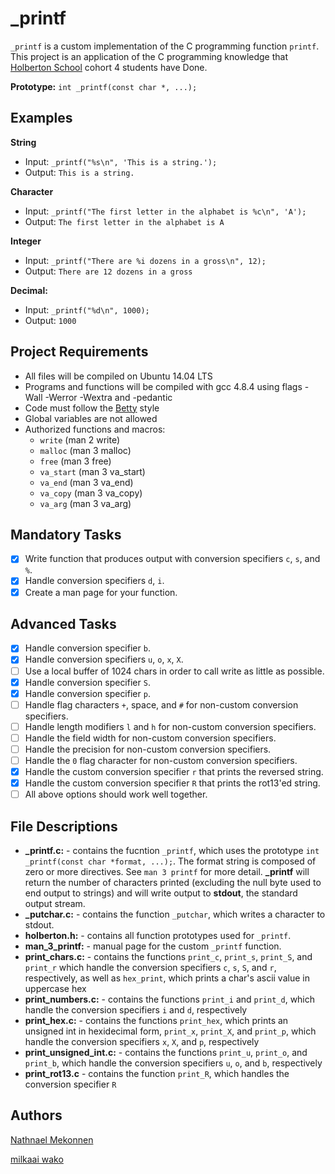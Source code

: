 # \_printf

`_printf` is a custom implementation of the C programming function `printf`. This project is an application of the C programming knowledge that [Holberton School](https://www.holbertonschool.com/) cohort 4 students have Done.

**Prototype:** `int _printf(const char *, ...);`

## Examples

**String**

- Input: `_printf("%s\n", 'This is a string.');`
- Output: `This is a string.`

**Character**

- Input: `_printf("The first letter in the alphabet is %c\n", 'A');`
- Output: `The first letter in the alphabet is A`

**Integer**

- Input: `_printf("There are %i dozens in a gross\n", 12);`
- Output: `There are 12 dozens in a gross`

**Decimal:**

- Input: `_printf("%d\n", 1000);`
- Output: `1000`

## Project Requirements

- All files will be compiled on Ubuntu 14.04 LTS
- Programs and functions will be compiled with gcc 4.8.4 using flags -Wall -Werror -Wextra and -pedantic
- Code must follow the [Betty](https://github.com/holbertonschool/Betty/wiki) style
- Global variables are not allowed
- Authorized functions and macros:
  - `write` (man 2 write)
  - `malloc` (man 3 malloc)
  - `free` (man 3 free)
  - `va_start` (man 3 va_start)
  - `va_end` (man 3 va_end)
  - `va_copy` (man 3 va_copy)
  - `va_arg` (man 3 va_arg)

## Mandatory Tasks

- [x] Write function that produces output with conversion specifiers `c`, `s`, and `%`.
- [x] Handle conversion specifiers `d`, `i`.
- [x] Create a man page for your function.

## Advanced Tasks

- [x] Handle conversion specifier `b`.
- [x] Handle conversion specifiers `u`, `o`, `x`, `X`.
- [ ] Use a local buffer of 1024 chars in order to call write as little as possible.
- [x] Handle conversion specifier `S`.
- [x] Handle conversion specifier `p`.
- [ ] Handle flag characters `+`, space, and `#` for non-custom conversion specifiers.
- [ ] Handle length modifiers `l` and `h` for non-custom conversion specifiers.
- [ ] Handle the field width for non-custom conversion specifiers.
- [ ] Handle the precision for non-custom conversion specifiers.
- [ ] Handle the `0` flag character for non-custom conversion specifiers.
- [x] Handle the custom conversion specifier `r` that prints the reversed string.
- [x] Handle the custom conversion specifier `R` that prints the rot13'ed string.
- [ ] All above options should work well together.

## File Descriptions

- **\_printf.c:** - contains the fucntion `_printf`, which uses the prototype `int _printf(const char *format, ...);`. The format string is composed of zero or more directives. See `man 3 printf` for more detail. **\_printf** will return the number of characters printed (excluding the null byte used to end output to strings) and will write output to **stdout**, the standard output stream.
- **\_putchar.c:** - contains the function `_putchar`, which writes a character to stdout.
- **holberton.h:** - contains all function prototypes used for `_printf`.
- **man_3_printf:** - manual page for the custom `_printf` function.
- **print_chars.c:** - contains the functions `print_c`, `print_s`, `print_S`, and `print_r` which handle the conversion specifiers `c`, `s`, `S`, and `r`, respectively, as well as `hex_print`, which prints a char's ascii value in uppercase hex
- **print_numbers.c:** - contains the functions `print_i` and `print_d`, which handle the conversion specifiers `i` and `d`, respectively
- **print_hex.c:** - contains the functions `print_hex`, which prints an unsigned int in hexidecimal form, `print_x`, `print_X`, and `print_p`, which handle the conversion specifiers `x`, `X`, and `p`, respectively
- **print_unsigned_int.c:** - contains the functions `print_u`, `print_o`, and `print_b`, which handle the conversion specifiers `u`, `o`, and `b`, respectively
- **print_rot13.c** - contains the function `print_R`, which handles the conversion specifier `R`

## Authors

[Nathnael Mekonnen](https://github.com/NathnaelMekonnen)

[milkaai wako](https://github.com/milkaai)
